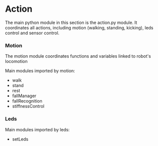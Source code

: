 # Action

The main python module in this section is the action.py module. It coordinates all actions, including motion (walking, standing, kicking), leds control and sensor control.

### Motion

The motion module coordinates functions and variables linked to robot's locomotion

Main modules imported by motion:

* walk
* stand
* rest
* fallManager
* fallRecognition
* stiffnessControl

### Leds

Main modules imported by leds:

* setLeds
